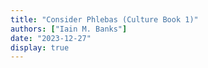 ```yaml
---
title: "Consider Phlebas (Culture Book 1)"
authors: ["Iain M. Banks"]
date: "2023-12-27"
display: true
---
```


<!-- Your comments or review here -->
